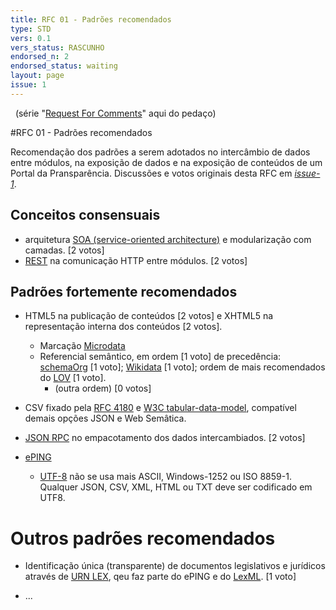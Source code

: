 ```yaml
---
title: RFC 01 - Padrões recomendados
type: STD
vers: 0.1
vers_status: RASCUNHO
endorsed_n: 2
endorsed_status: waiting
layout: page
issue: 1
---
```


&#160; (série "[Request For Comments](https://en.wikipedia.org/wiki/Request_for_Comments)" aqui do pedaço)

#RFC 01 - Padrões recomendados

Recomendação dos padrões a serem adotados no intercâmbio de dados entre módulos, na exposição de dados e na exposição de conteúdos de um Portal da Pransparência. 
Discussões e votos originais desta RFC em [*issue-1*](https://github.com/CPT-PC/backend-portal-transparencia/issues/1).

## Conceitos consensuais

* arquitetura [SOA (service-oriented architecture)](https://www.wikidata.org/wiki/Q220644) e modularização com camadas. [2 votos]
* [REST](https://www.wikidata.org/wiki/Q749568) na comunicação HTTP entre módulos.  [2 votos] 

## Padrões fortemente recomendados

* HTML5 na publicação de conteúdos  [2 votos] e XHTML5 na representação interna dos conteúdos  [2 votos].

    * Marcação [Microdata](https://en.wikipedia.org/wiki/Microdata_(HTML)) 
    * Referencial semântico, em ordem [1 voto] de precedência: [schemaOrg](http://schema.org/)  [1 voto]; [Wikidata](https://www.wikidata.org) [1 voto]; ordem de mais recomendados do [LOV](http://lov.okfn.org/) [1 voto].
       * (outra ordem) [0 votos]

* CSV fixado pela [RFC 4180](https://tools.ietf.org/html/rfc4180) e [W3C tabular-data-model](https://www.w3.org/TR/tabular-data-model/), compatível demais opções JSON e Web Semâtica.

* [JSON RPC](http://www.jsonrpc.org/specification) no empacotamento dos dados intercambiados.  [2 votos]

* [ePING](http://eping.governoeletronico.gov.br/) 

   * [UTF-8](https://en.wikipedia.org/wiki/UTF-8) não se usa mais ASCII,  Windows-1252 ou ISO 8859-1. Qualquer JSON, CSV, XML, HTML ou TXT deve ser codificado em UTF8. 

# Outros padrões recomendados

* Identificação única (transparente) de documentos legislativos e jurídicos através de [URN LEX](https://pt.wikipedia.org/wiki/Lex_(URN)), qeu faz parte do ePING e do [LexML](http://projeto.lexml.gov.br/). [1 voto]
       
* ... 

